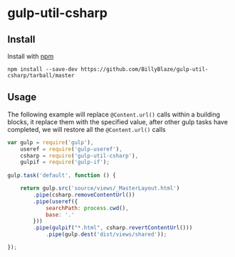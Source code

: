 # gulp-util-csharp

## Install

Install with [npm](https://npmjs.org/)

```
npm install --save-dev https://github.com/BillyBlaze/gulp-util-csharp/tarball/master
```


## Usage

The following example will replace `@Content.url()` calls within a building blocks, it replace them with the specified value, after other gulp tasks have completed, we will restore all the `@Content.url()` calls

```js
var gulp = require('gulp'),
	useref = require('gulp-useref'),
	csharp = require('gulp-util-csharp'),
	gulpif = require('gulp-if');
	
gulp.task('default', function () {

	return gulp.src('source/views/_MasterLayout.html')
		.pipe(csharp.removeContentUrl())
		.pipe(useref({
			searchPath: process.cwd(),
			base: '.'
		}))
		.pipe(gulpif("*.html", csharp.revertContentUrl()))
        	.pipe(gulp.dest('dist/views/shared'));

});
```
